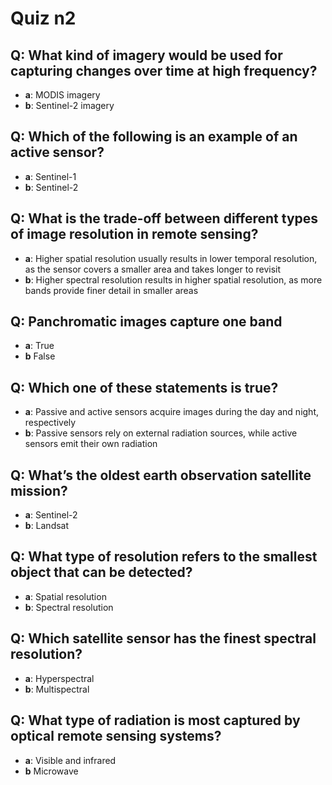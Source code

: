 # Quiz n2

## Q: What kind of imagery would be used for capturing changes over time at high frequency?

- **a**: MODIS imagery
- **b**: Sentinel-2 imagery

## Q: Which of the following is an example of an active sensor?

- **a**: Sentinel-1
- **b**: Sentinel-2

## Q: What is the trade-off between different types of image resolution in remote sensing?

- **a**: Higher spatial resolution usually results in lower temporal resolution, as the sensor covers a smaller area and takes longer to revisit
- **b**: Higher spectral resolution results in higher spatial resolution, as more bands provide finer detail in smaller areas

## Q: Panchromatic images capture one band

- **a**: True
- **b** False

## Q: Which one of these statements is true?

- **a**: Passive and active sensors acquire images during the day and night, respectively
- **b**: Passive sensors rely on external radiation sources, while active sensors emit their own radiation

## Q: What’s the oldest earth observation satellite mission?

- **a**: Sentinel-2
- **b**: Landsat

## Q: What type of resolution refers to the smallest object that can be detected?

- **a**: Spatial resolution
- **b**: Spectral resolution

## Q: Which satellite sensor has the finest spectral resolution?

- **a**: Hyperspectral
- **b**: Multispectral

## Q: What type of radiation is most captured by optical remote sensing systems?

- **a**: Visible and infrared
- **b** Microwave
